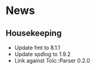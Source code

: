 # News #

## Housekeeping ##

* Update fmt to 8.1.1
* Update spdlog to 1.9.2
* Link against Tolc::Parser 0.2.0
